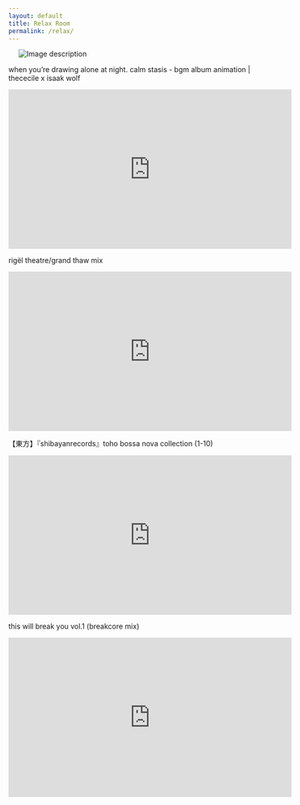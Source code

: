 ```yaml
---
layout: default
title: Relax Room
permalink: /relax/
---
```

<img src="../assets/pics/d1.png" alt="Image description" style="margin-left: 20px;">
<br/>

when you’re drawing alone at night. calm stasis - bgm album animation | thececile x isaak wolf
<iframe width="560" height="315" src="https://www.youtube.com/embed/mAHrJGER9XM?si=O_87qnP8QndefRr0" title="YouTube video player" frameborder="0" allow="accelerometer; autoplay; clipboard-write; encrypted-media; gyroscope; picture-in-picture; web-share" referrerpolicy="strict-origin-when-cross-origin" allowfullscreen></iframe>

rigël theatre/grand thaw mix
<iframe width="560" height="315" src="https://www.youtube.com/embed/VhnDJTSdmkI?si=_gbxSki7NpQjq-r7" title="YouTube video player" frameborder="0" allow="accelerometer; autoplay; clipboard-write; encrypted-media; gyroscope; picture-in-picture; web-share" referrerpolicy="strict-origin-when-cross-origin" allowfullscreen></iframe>

【東方】『shibayanrecords』toho bossa nova collection (1-10)
<iframe width="560" height="315" src="https://www.youtube.com/embed/2lCNYNyC54o?si=b0BMmgeIzbhpawT_" title="YouTube video player" frameborder="0" allow="accelerometer; autoplay; clipboard-write; encrypted-media; gyroscope; picture-in-picture; web-share" referrerpolicy="strict-origin-when-cross-origin" allowfullscreen></iframe>

this will break you vol.1 (breakcore mix)
<iframe width="560" height="315" src="https://www.youtube.com/embed/aZZuefKaMok" title="YouTube video player" frameborder="0" allow="accelerometer; autoplay; clipboard-write; encrypted-media; gyroscope; picture-in-picture" allowfullscreen></iframe>